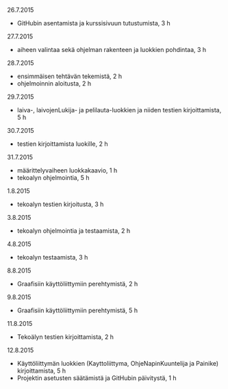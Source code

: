 ﻿26.7.2015
* GitHubin asentamista ja kurssisivuun tutustumista, 3 h

27.7.2015
* aiheen valintaa sekä ohjelman rakenteen ja luokkien pohdintaa, 3 h

28.7.2015
* ensimmäisen tehtävän tekemistä, 2 h
* ohjelmoinnin aloitusta, 2 h

29.7.2015
* laiva-, laivojenLukija- ja pelilauta-luokkien ja niiden testien kirjoittamista, 5 h

30.7.2015
* testien kirjoittamista luokille, 2 h

31.7.2015
* määrittelyvaiheen luokkakaavio, 1 h
* tekoalyn ohjelmointia, 5 h

1.8.2015
* tekoalyn testien kirjoitusta, 3 h

3.8.2015
* tekoalyn ohjelmointia ja testaamista, 2 h

4.8.2015
* tekoalyn testaamista, 3 h

8.8.2015
* Graafisiin käyttöliittymiin perehtymistä, 2 h

9.8.2015
* Graafisiin käyttöliittymiin perehtymistä, 5 h

11.8.2015
* Tekoälyn testien kirjoittamista, 2 h

12.8.2015
* Käyttöliittymän luokkien (Kayttoliittyma, OhjeNapinKuuntelija ja Painike) kirjoittamista, 5 h
* Projektin asetusten säätämistä ja GitHubin päivitystä, 1 h
